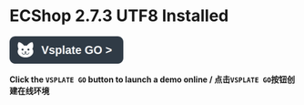 # ECShop 2.7.3 UTF8 Installed

<a href="https://www.vsplate.com/?github=vulnspy/ECShop_2.7.3_UTF8_installed"><img alt="VSPLATE GO" src="https://raw.githubusercontent.com/vsplate/images/master/vsgo_btn.png" width="200px"></a>

**Click the `VSPLATE GO` button to launch a demo online / 点击`VSPLATE GO`按钮创建在线环境**
